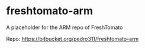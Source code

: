 # freshtomato-arm
A placeholder for the ARM repo of FreshTomato

Repo: https://bitbucket.org/pedro311/freshtomato-arm
